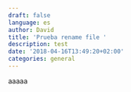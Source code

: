 ```yaml
---
draft: false
language: es
author: David
title: 'Prueba rename file '
description: test
date: '2018-04-16T13:49:20+02:00'
categories: general
---
```

aaaaa
